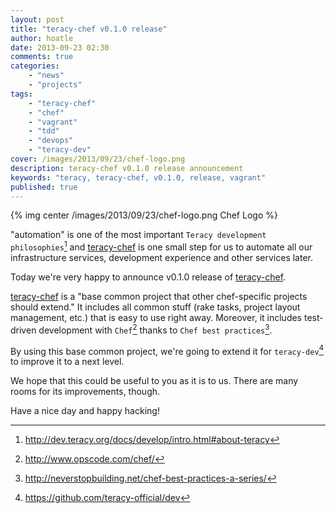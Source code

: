 ```yaml
---
layout: post
title: "teracy-chef v0.1.0 release"
author: hoatle
date: 2013-09-23 02:30
comments: true
categories:
    - "news"
    - "projects"
tags:
    - "teracy-chef"
    - "chef"
    - "vagrant"
    - "tdd"
    - "devops"
    - "teracy-dev"
cover: /images/2013/09/23/chef-logo.png
description: teracy-chef v0.1.0 release announcement
keywords: "teracy, teracy-chef, v0.1.0, release, vagrant"
published: true
---
```


{% img center /images/2013/09/23/chef-logo.png Chef Logo %}

"automation" is one of the most important `Teracy development philosophies`[^1] and [teracy-chef][]
is one small step for us to automate all our infrastructure services, development experience and
other services later.

Today we're very happy to announce v0.1.0 release of [teracy-chef][].

<!-- more -->

[teracy-chef][] is a "base common project that other chef-specific projects should extend."
It includes all common stuff (rake tasks, project layout management, etc.) that is easy to use
right away. Moreover, it includes test-driven development with `Chef`[^2] thanks to
`Chef best practices`[^3].

By using this base common project, we're going to extend it for `teracy-dev`[^4] to improve it to
a next level.

We hope that this could be useful to you as it is to us. There are many rooms for its improvements,
though.

Have a nice day and happy hacking!

[teracy-chef]: https://code.teracy.org/projects/CHEF/repos/chef/browse
[^1]: http://dev.teracy.org/docs/develop/intro.html#about-teracy
[^2]: http://www.opscode.com/chef/
[^3]: http://neverstopbuilding.net/chef-best-practices-a-series/
[^4]: https://github.com/teracy-official/dev
